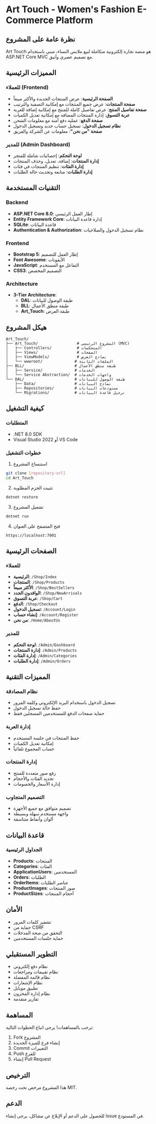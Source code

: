 # Art Touch - Women's Fashion E-Commerce Platform

## نظرة عامة على المشروع

Art Touch هو منصة تجارة إلكترونية متكاملة لبيع ملابس النساء، مبني باستخدام ASP.NET Core MVC مع تصميم عصري وأنيق.

## المميزات الرئيسية

### للعملاء (Frontend)
- **الصفحة الرئيسية**: عرض المنتجات الجديدة والأكثر مبيعاً
- **صفحة المنتجات**: عرض جميع المنتجات مع إمكانية التصفية والترتيب
- **صفحة تفاصيل المنتج**: عرض تفاصيل كاملة للمنتج مع إمكانية إضافة للعربة
- **عربة التسوق**: إدارة المنتجات المضافة مع إمكانية تعديل الكميات
- **صفحة الدفع**: عملية دفع آمنة مع معلومات الشحن
- **نظام تسجيل الدخول**: تسجيل حساب جديد وتسجيل الدخول
- **صفحة "من نحن"**: معلومات عن الشركة والفريق

### للمدير (Admin Dashboard)
- **لوحة التحكم**: إحصائيات شاملة للمتجر
- **إدارة المنتجات**: إضافة، تعديل، وحذف المنتجات
- **إدارة الفئات**: تنظيم المنتجات في فئات
- **إدارة الطلبات**: متابعة وتحديث حالة الطلبات

## التقنيات المستخدمة

### Backend
- **ASP.NET Core 8.0**: إطار العمل الرئيسي
- **Entity Framework Core**: إدارة قاعدة البيانات
- **SQLite**: قاعدة البيانات
- **Authentication & Authorization**: نظام تسجيل الدخول والصلاحيات

### Frontend
- **Bootstrap 5**: إطار العمل للتصميم
- **Font Awesome**: الأيقونات
- **JavaScript**: التفاعل مع المستخدم
- **CSS3**: التصميم المخصص

### Architecture
- **3-Tier Architecture**: 
  - **DAL**: طبقة الوصول للبيانات
  - **BLL**: طبقة منطق الأعمال
  - **Art_Touch**: طبقة العرض

## هيكل المشروع

```
Art_Touch/
├── Art_Touch/                 # المشروع الرئيسي (MVC)
│   ├── Controllers/           # المتحكمات
│   ├── Views/                 # الصفحات
│   ├── ViewModels/            # نماذج العرض
│   └── wwwroot/              # الملفات الثابتة
├── BLL/                      # طبقة منطق الأعمال
│   ├── Service/              # الخدمات
│   └── Service Abstraction/  # واجهات الخدمات
└── DAL/                      # طبقة الوصول للبيانات
    ├── Data/                 # نماذج البيانات
    ├── Repositories/         # مستودعات البيانات
    └── Migrations/           # ترحيل قاعدة البيانات
```

## كيفية التشغيل

### المتطلبات
- .NET 8.0 SDK
- Visual Studio 2022 أو VS Code

### خطوات التشغيل
1. استنساخ المشروع
```bash
git clone [repository-url]
cd Art_Touch
```

2. تثبيت الحزم المطلوبة
```bash
dotnet restore
```

3. تشغيل المشروع
```bash
dotnet run
```

4. فتح المتصفح على العنوان
```
https://localhost:7001
```

## الصفحات الرئيسية

### للعملاء
- **الرئيسية**: `/Shop/Index`
- **المنتجات**: `/Shop/Products`
- **الأكثر مبيعاً**: `/Shop/BestSellers`
- **الوافدون الجدد**: `/Shop/NewArrivals`
- **عربة التسوق**: `/Shop/Cart`
- **الدفع**: `/Shop/Checkout`
- **تسجيل الدخول**: `/Account/Login`
- **إنشاء حساب**: `/Account/Register`
- **من نحن**: `/Home/AboutUs`

### للمدير
- **لوحة التحكم**: `/Admin/Dashboard`
- **إدارة المنتجات**: `/Admin/Products`
- **إدارة الفئات**: `/Admin/Categories`
- **إدارة الطلبات**: `/Admin/Orders`

## المميزات التقنية

### نظام المصادقة
- تسجيل الدخول باستخدام البريد الإلكتروني وكلمة المرور
- حفظ حالة تسجيل الدخول
- حماية صفحات الدفع للمستخدمين المسجلين فقط

### إدارة العربة
- حفظ المنتجات في جلسة المستخدم
- إمكانية تعديل الكميات
- حساب المجموع تلقائياً

### إدارة المنتجات
- رفع صور متعددة للمنتج
- تحديد الفئات والأحجام
- إدارة الأسعار والخصومات

### التصميم المتجاوب
- تصميم متوافق مع جميع الأجهزة
- واجهة مستخدم سهلة وبسيطة
- ألوان وأنماط متناسقة

## قاعدة البيانات

### الجداول الرئيسية
- **Products**: المنتجات
- **Categories**: الفئات
- **ApplicationUsers**: المستخدمين
- **Orders**: الطلبات
- **OrderItems**: عناصر الطلبات
- **ProductImages**: صور المنتجات
- **ProductSizes**: أحجام المنتجات

## الأمان

- تشفير كلمات المرور
- حماية من CSRF
- التحقق من صحة المدخلات
- حماية جلسات المستخدمين

## التطوير المستقبلي

- نظام دفع إلكتروني
- نظام تقييمات ومراجعات
- نظام قائمة المفضلة
- نظام الإشعارات
- تطبيق موبايل
- نظام إدارة المخزون
- تقارير متقدمة

## المساهمة

نرحب بالمساهمات! يرجى اتباع الخطوات التالية:
1. Fork المشروع
2. إنشاء فرع للميزة الجديدة
3. Commit التغييرات
4. Push للفرع
5. إنشاء Pull Request

## الترخيص

هذا المشروع مرخص تحت رخصة MIT.

## الدعم

للحصول على الدعم أو الإبلاغ عن مشاكل، يرجى إنشاء Issue في المستودع. 